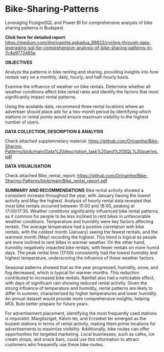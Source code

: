 # Bike-Sharing-Patterns
Leveraging PostgreSQL and Power BI for comprehensive analysis of bike sharing patterns in Budapest

**Click here for detailed report**: https://medium.com/@orinamhe.agbadua_88832/cycling-through-data-leveraging-sql-for-comprehensive-analysis-of-bike-sharing-patterns-in-7c4e9772465e


**OBJECTIVES**

Analyze the patterns in bike renting and sharing, providing insights into how rentals vary on a monthly, daily, hourly, and half-hourly basis.

Examine the influence of weather on bike rentals. Determine whether all weather conditions affect bike rental rates and identify the factors that most significantly impact rental patterns.

Using the available data, recommend three rental locations where an advertiser should place ads for a two-month period by identifying which stations or rental points would ensure maximum visibility to the highest number of users.

**DATA COLLECTION, DESCRIPTION & ANALYSIS**

Check attached supplemnetary material: https://github.com/Orinamhe/Bike-Sharing-Patterns/blob/main/Data%20description_task%20and%20SQL%20queries.pdf

**DATA VISUALISATION**

Check attached Bike_rental_report: https://github.com/Orinamhe/Bike-Sharing-Patterns/blob/main/Bike_rental_report.pdf

**SUMMARY AND RECOMMENDATIONS**
Bike rental activity showed a consistent increase throughout the year, with January having the lowest activity and May the highest. Analysis of hourly rental data revealed that most bike rentals occurred between 15:00 and 18:00, peaking at 17:00/17:30.
Weather conditions significantly influenced bike rental patterns, as it common for people to be less inclined to rent bikes in unfavourable weather conditions. Temperature and humidity were key factors affecting rentals. The average temperature had a positive correlation with bike rentals, with the coldest month (January) seeing the fewest rentals, and the warmest month (May) recording the highest. This trend is logical as people are more inclined to rent bikes in warmer weather. On the other hand, humidity negatively impacted bike rentals, with fewer rentals on more humid days. The peak rental time (17:00) consistently had the lowest humidity and highest temperature, underscoring the influence of these weather factors.

Seasonal patterns showed that as the year progressed, humidity, snow, and fog decreased, which is typical for warmer months. This reduction contributed to increased bike rentals. Rainfall also had a noticeable effect, with days of significant rain showing reduced rental activity. Given the strong influence of temperature and humidity, rental patterns are likely to differ in summer, characterized by higher temperatures and lower humidity. An annual dataset would provide more comprehensive insights, helping MOL Bubi better prepare for future years.

For advertisement placement, identifying the most frequently used stations is imporatnt. Margitsziget, Kálvin tér, and Erzsébet tér emerged as the busiest stations in terms of rental activity, making them prime locations for advertisements to maximize visibility. Additionally, bike routes can offer opportunities for targeted marketing. Local businesses, such as cafes, ice cream shops, and snack bars, could use this information to attract customers who frequently use these bike routes.
